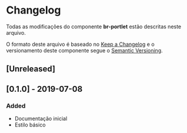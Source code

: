 # Changelog
Todas as modificações do componente **br-portlet** estão descritas neste arquivo.

O formato deste arquivo é baseado no [Keep a Changelog](https://keepachangelog.com/en/1.0.0/) e o versionamento deste componente segue o [Semantic Versioning](https://semver.org/spec/v2.0.0.html).

## [Unreleased]

## [0.1.0] - 2019-07-08
### Added
- Documentação inicial
- Estilo básico
